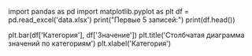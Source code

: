 import pandas as pd
import matplotlib.pyplot as plt
df = pd.read_excel('data.xlsx')
print("Первые 5 записей:")
print(df.head())

plt.bar(df['Категория'], df['Значение'])
plt.title('Столбчатая диаграмма значений по категориям')
plt.xlabel('Категория')










